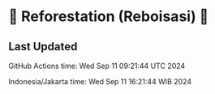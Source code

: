 
# 🌳 Reforestation (Reboisasi) 🌲

## Last Updated

GitHub Actions time: Wed Sep 11 09:21:44 UTC 2024

Indonesia/Jakarta time: Wed Sep 11 16:21:44 WIB 2024
